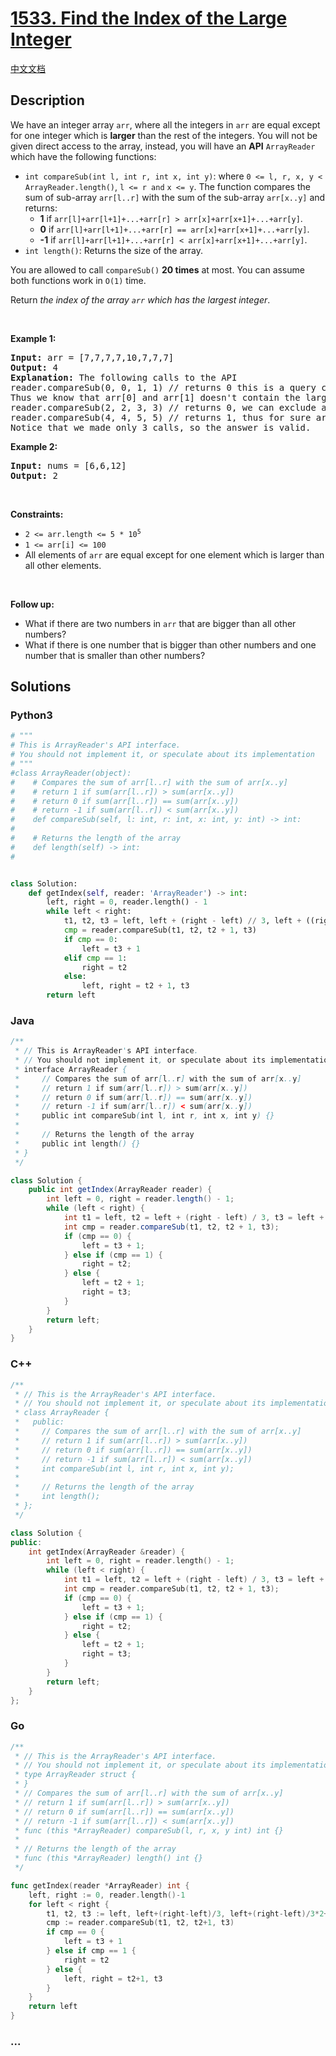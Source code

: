 # [1533. Find the Index of the Large Integer](https://leetcode.com/problems/find-the-index-of-the-large-integer)

[中文文档](/solution/1500-1599/1533.Find%20the%20Index%20of%20the%20Large%20Integer/README.md)

## Description

<p>We have an integer array <code>arr</code>, where all the integers in <code>arr</code> are equal except for one integer which is <strong>larger</strong> than the rest of the integers. You will not be given direct access to the array, instead, you will have an <strong>API</strong> <code>ArrayReader</code> which have the following functions:</p>

<ul>
	<li><code>int compareSub(int l, int r, int x, int y)</code>: where <code>0 &lt;= l, r, x, y &lt; ArrayReader.length()</code>, <code>l &lt;= r and</code> <code>x &lt;= y</code>. The function compares the sum of sub-array <code>arr[l..r]</code> with the sum of the sub-array <code>arr[x..y]</code> and returns:
    <ul>
    	<li><strong>1</strong> if <code>arr[l]+arr[l+1]+...+arr[r] &gt; arr[x]+arr[x+1]+...+arr[y]</code>.</li>
    	<li><strong>0</strong> if <code>arr[l]+arr[l+1]+...+arr[r] == arr[x]+arr[x+1]+...+arr[y]</code>.</li>
    	<li><strong>-1</strong> if <code>arr[l]+arr[l+1]+...+arr[r] &lt; arr[x]+arr[x+1]+...+arr[y]</code>.</li>
    </ul>
    </li>
    <li><code>int length()</code>: Returns the size of the array.</li>

</ul>

<p>You are allowed to call <code>compareSub()</code> <b>20 times</b> at most. You can assume both functions work in <code>O(1)</code> time.</p>

<p>Return <em>the index of the array <code>arr</code> which has the largest integer</em>.</p>

<p>&nbsp;</p>
<p><strong>Example 1:</strong></p>

<pre>
<strong>Input:</strong> arr = [7,7,7,7,10,7,7,7]
<strong>Output:</strong> 4
<strong>Explanation:</strong> The following calls to the API
reader.compareSub(0, 0, 1, 1) // returns 0 this is a query comparing the sub-array (0, 0) with the sub array (1, 1), (i.e. compares arr[0] with arr[1]).
Thus we know that arr[0] and arr[1] doesn&#39;t contain the largest element.
reader.compareSub(2, 2, 3, 3) // returns 0, we can exclude arr[2] and arr[3].
reader.compareSub(4, 4, 5, 5) // returns 1, thus for sure arr[4] is the largest element in the array.
Notice that we made only 3 calls, so the answer is valid.
</pre>

<p><strong>Example 2:</strong></p>

<pre>
<strong>Input:</strong> nums = [6,6,12]
<strong>Output:</strong> 2
</pre>

<p>&nbsp;</p>
<p><strong>Constraints:</strong></p>

<ul>
	<li><code>2 &lt;= arr.length &lt;= 5 * 10<sup>5</sup></code></li>
	<li><code>1 &lt;= arr[i] &lt;= 100</code></li>
	<li>All elements of <code>arr</code> are equal except for one element which is larger than all other elements.</li>
</ul>

<p>&nbsp;</p>
<p><strong>Follow up:</strong></p>

<ul>
	<li>What if there are two numbers in <code>arr</code> that are bigger than all other numbers?</li>
	<li>What if there is one number that is bigger than other numbers and one number that is smaller than other numbers?</li>
</ul>

## Solutions

<!-- tabs:start -->

### **Python3**

```python
# """
# This is ArrayReader's API interface.
# You should not implement it, or speculate about its implementation
# """
#class ArrayReader(object):
#	 # Compares the sum of arr[l..r] with the sum of arr[x..y]
#	 # return 1 if sum(arr[l..r]) > sum(arr[x..y])
#	 # return 0 if sum(arr[l..r]) == sum(arr[x..y])
#	 # return -1 if sum(arr[l..r]) < sum(arr[x..y])
#    def compareSub(self, l: int, r: int, x: int, y: int) -> int:
#
#	 # Returns the length of the array
#    def length(self) -> int:
#


class Solution:
    def getIndex(self, reader: 'ArrayReader') -> int:
        left, right = 0, reader.length() - 1
        while left < right:
            t1, t2, t3 = left, left + (right - left) // 3, left + ((right - left) // 3) * 2 + 1
            cmp = reader.compareSub(t1, t2, t2 + 1, t3)
            if cmp == 0:
                left = t3 + 1
            elif cmp == 1:
                right = t2
            else:
                left, right = t2 + 1, t3
        return left
```

### **Java**

```java
/**
 * // This is ArrayReader's API interface.
 * // You should not implement it, or speculate about its implementation
 * interface ArrayReader {
 *     // Compares the sum of arr[l..r] with the sum of arr[x..y]
 *     // return 1 if sum(arr[l..r]) > sum(arr[x..y])
 *     // return 0 if sum(arr[l..r]) == sum(arr[x..y])
 *     // return -1 if sum(arr[l..r]) < sum(arr[x..y])
 *     public int compareSub(int l, int r, int x, int y) {}
 *
 *     // Returns the length of the array
 *     public int length() {}
 * }
 */

class Solution {
    public int getIndex(ArrayReader reader) {
        int left = 0, right = reader.length() - 1;
        while (left < right) {
            int t1 = left, t2 = left + (right - left) / 3, t3 = left + (right - left) / 3 * 2 + 1;
            int cmp = reader.compareSub(t1, t2, t2 + 1, t3);
            if (cmp == 0) {
                left = t3 + 1;
            } else if (cmp == 1) {
                right = t2;
            } else {
                left = t2 + 1;
                right = t3;
            }
        }
        return left;
    }
}
```

### **C++**

```cpp
/**
 * // This is the ArrayReader's API interface.
 * // You should not implement it, or speculate about its implementation
 * class ArrayReader {
 *   public:
 *     // Compares the sum of arr[l..r] with the sum of arr[x..y]
 *     // return 1 if sum(arr[l..r]) > sum(arr[x..y])
 *     // return 0 if sum(arr[l..r]) == sum(arr[x..y])
 *     // return -1 if sum(arr[l..r]) < sum(arr[x..y])
 *     int compareSub(int l, int r, int x, int y);
 *
 *     // Returns the length of the array
 *     int length();
 * };
 */

class Solution {
public:
    int getIndex(ArrayReader &reader) {
        int left = 0, right = reader.length() - 1;
        while (left < right) {
            int t1 = left, t2 = left + (right - left) / 3, t3 = left + (right - left) / 3 * 2 + 1;
            int cmp = reader.compareSub(t1, t2, t2 + 1, t3);
            if (cmp == 0) {
                left = t3 + 1;
            } else if (cmp == 1) {
                right = t2;
            } else {
                left = t2 + 1;
                right = t3;
            }
        }
        return left;
    }
};
```

### **Go**

```go
/**
 * // This is the ArrayReader's API interface.
 * // You should not implement it, or speculate about its implementation
 * type ArrayReader struct {
 * }
 * // Compares the sum of arr[l..r] with the sum of arr[x..y]
 * // return 1 if sum(arr[l..r]) > sum(arr[x..y])
 * // return 0 if sum(arr[l..r]) == sum(arr[x..y])
 * // return -1 if sum(arr[l..r]) < sum(arr[x..y])
 * func (this *ArrayReader) compareSub(l, r, x, y int) int {}
 *
 * // Returns the length of the array
 * func (this *ArrayReader) length() int {}
 */

func getIndex(reader *ArrayReader) int {
	left, right := 0, reader.length()-1
	for left < right {
		t1, t2, t3 := left, left+(right-left)/3, left+(right-left)/3*2+1
		cmp := reader.compareSub(t1, t2, t2+1, t3)
		if cmp == 0 {
			left = t3 + 1
		} else if cmp == 1 {
			right = t2
		} else {
			left, right = t2+1, t3
		}
	}
	return left
}
```

### **...**

```

```

<!-- tabs:end -->
